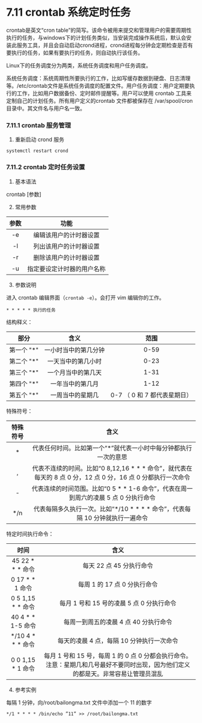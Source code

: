 # 7.11 crontab 系统定时任务

crontab是英文“cron table”的简写。该命令被用来提交和管理用户的需要周期性执行的任务，与windows下的计划任务类似，当安装完成操作系统后，默认会安装此服务工具，并且会自动启动crond进程，crond进程每分钟会定期检查是否有要执行的任务，如果有要执行的任务，则自动执行该任务。

Linux下的任务调度分为两类，系统任务调度和用户任务调度。

系统任务调度：系统周期性所要执行的工作，比如写缓存数据到硬盘、日志清理等。/etc/crontab文件是系统任务调度的配置文件。用户任务调度：用户定期要执行的工作，比如用户数据备份、定时邮件提醒等。用户可以使用 crontab 工具来定制自己的计划任务。所有用户定义的crontab 文件都被保存在 /var/spool/cron目录中。其文件名与用户名一致。

### 7.11.1 crontab 服务管理

1. 重新启动 crond 服务

```shell
systemctl restart crond
```

### 7.11.2 crontab 定时任务设置

1. 基本语法

crontab [参数]

2. 常用参数

| 参数  |      功能       |
|:---:|:-------------:|
| -e  |  编辑该用户的计时器设置  |
| -l  |  列出该用户的计时器设置  |
| -r  | 	删除该用户的计时器设置  |
| -u  | 指定要设定计时器的用户名称 |

3. 参数说明

进入 crontab 编辑界面（`crontab -e`）。会打开 vim 编辑你的工作。

```text
* * * * * 执行的任务
```

结构释义：

|   部分    |     含义     |         范围          |
|:-------:|:----------:|:-------------------:|
| 第一个 "*" | 一小时当中的第几分钟 |        0-59         |
| 第二个 "*" | 一天当中的第几小时  |        0-23         |
| 第三个 "*" | 一个月当中的第几天  |        1-31         |
| 第四个 "*" |  一年当中的第几月  |        1-12         |
| 第五个 "*" |  一周当中的星期几  | 0-7 （ 0 和 7 都代表星期日） |

特殊符号：

| 特殊符号 |                                    含义                                    |
|:----:|:------------------------------------------------------------------------:|
|  *   |                    代表任何时间。比如第一个“*”就代表一小时中每分钟都执行一次的意思                     |
|  ,   | 代表不连续的时间。比如“0 8,12,16 * * * 命令”，就代表在每天的 8 点 0 分，12 点 0 分，16 点 0 分都执行一次命令 |
|  -   |           代表连续的时间范围。比如“0 5 * * 1-6 命令”，代表在周一到周六的凌晨 5 点 0 分执行命令           |
| */n  |             代表每隔多久执行一次。比如“*/10 * * * * 命令”，代表每隔 10 分钟就执行一遍命令             |

特定时间执行命令：

|       时间        |                                    含义                                     |
|:---------------:|:-------------------------------------------------------------------------:|
| 45 22 * * * 命令  |                             每天 22 点 45 分执行命令                              |
|  0 17 * * 1 命令  |                            每周 1 的 17 点 0 分执行命令                            |
| 0 5 1,15 * * 命令 |                        每月 1 号和 15 号的凌晨 5 点 0 分执行命令                        |
| 40 4 * * 1-5 命令 |                          每周一到周五的凌晨 4 点 40 分执行命令                           |
| */10 4 * * * 命令 |                         每天的凌晨 4 点，每隔 10 分钟执行一次命令                          |
| 0 0 1,15 * 1 命令 | 每月 1 号和 15 号，每周 1 的 0 点 0 分都会执行命令。注意：星期几和几号最好不要同时出现，因为他们定义的都是天。非常容易让管理员混乱 |

4. 参考实例

每隔 1 分钟，向/root/bailongma.txt 文件中添加一个 11 的数字

```text
*/1 * * * * /bin/echo ”11” >> /root/bailongma.txt
```